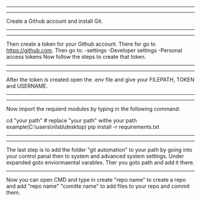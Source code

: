 ------------------------------------------------------------
------------------------------------------------------------

Create a Github account and install Git.

------------------------------------------------------------
------------------------------------------------------------

Then create a token for your Github account.
There for go to https://github.com.
Then go to:
	-settings
	-Developer settings
	-Personal access tokens
Now follow the steps to create that token.

------------------------------------------------------------
------------------------------------------------------------

After the token is created open the .env file and give your
FILEPATH, TOKEN and USERNAME.

------------------------------------------------------------
------------------------------------------------------------

Now import the requierd modules by typing in the
following command:

cd "your path"				# replace "your path" withe your path 		example(C:\users\nilsb\desktop)
pip install -r requirements.txt

------------------------------------------------------------
------------------------------------------------------------

The last step is to add the folder "git automation" to your
path by going into your control panal then to system  and 
advanced system settings.
Under expanded goto enviormaental varables. Ther you goto
path and add it there.

------------------------------------------------------------

Now you can open CMD and type in create "repo name" to 
create a repo and add "repo name" "comitte name" to add 
files to your repo and commit them.


